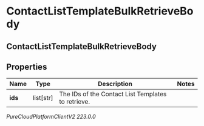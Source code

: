 # ContactListTemplateBulkRetrieveBody

## ContactListTemplateBulkRetrieveBody

## Properties

|Name | Type | Description | Notes|
|------------ | ------------- | ------------- | -------------|
| **ids** | list[str] | The IDs of the Contact List Templates to retrieve. | |



_PureCloudPlatformClientV2 223.0.0_
